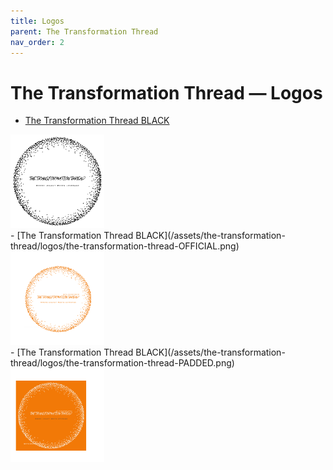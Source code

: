 ```yaml
---
title: Logos
parent: The Transformation Thread
nav_order: 2
---
```


# The Transformation Thread — Logos

- [The Transformation Thread BLACK](/assets/the-transformation-thread/logos/the-transformation-thread-BLACK.png)&nbsp;&nbsp;
<img style="height: auto; width:150px;" src="/assets/the-transformation-thread/logos/the-transformation-thread-BLACK.png" />
<br />
- [The Transformation Thread BLACK](/assets/the-transformation-thread/logos/the-transformation-thread-OFFICIAL.png)&nbsp;&nbsp;
<img style="height: auto; width:150px;" src="/assets/the-transformation-thread/logos/the-transformation-thread-OFFICIAL.png" />
<br />
- [The Transformation Thread BLACK](/assets/the-transformation-thread/logos/the-transformation-thread-PADDED.png)&nbsp;&nbsp;
<img style="height: auto; width:150px;" src="/assets/the-transformation-thread/logos/the-transformation-thread-PADDED.png" />
<br />
